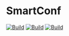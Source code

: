 # SmartConf

[![Build](https://github.com/MatiCG/SmartConf/workflows/Docker%20Image%20CI/badge.svg)](https://github.com/MatiCG/SmartConf/actions?workflow=Docker+Image+CI) [![Build](https://github.com/MatiCG/SmartConf/workflows/Kotlin%20CI/badge.svg)](https://github.com/MatiCG/SmartConf/actions?workflow=Kotlin+CI) [![Build](https://github.com/MatiCG/SmartConf/workflows/Python%20CI/badge.svg)](https://github.com/MatiCG/SmartConf/actions?workflow=Python+CI)
